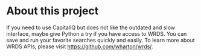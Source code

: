 # About this project
If you need to use CapitalIQ but does not like the outdated and slow interface, maybe give Python a try if you have access to WRDS. You can save and run your favorite searches quickly and easily.
To learn more about WRDS APIs, please visit https://github.com/wharton/wrds/.
